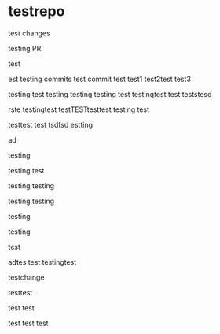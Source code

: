 # testrepo

test changes

testing PR

test


est
testing commits
test commit
test
test1
test2test
test3

testing
test
testing
testing
testing
test
testingtest
test
teststesd

rste
testingtest
testTESTtesttest
testing
test

testtest
test
tsdfsd
estting

ad

testing

testing
test

testing
testing

testing
testing

testing

testing


test

adtes
test
testingtest

testchange

testtest

test
test

test
test
test

